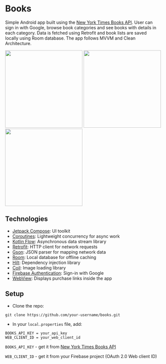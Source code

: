 # Books
Simple Android app built using the [New York Times Books API](https://developer.nytimes.com/docs/books-product/1/overview).
User can sign in with Google, browse book categories and see books with details in each category. 
Data is fetched using Retrofit and book lists are saved locally using Room database.
The app follows MVVM and Clean Architecture.

<img src="https://github.com/user-attachments/assets/ced75288-fb7a-4dc9-8f65-cca995c77026" width="250">
<img src="https://github.com/user-attachments/assets/0b5d948f-3ebe-4c91-8e16-769b1e7bd63e" width="250">
<img src="https://github.com/user-attachments/assets/2607feca-645d-46b5-b511-1f01c3339595" width="250">


## Technologies
- [Jetpack Compose](https://developer.android.com/jetpack/compose): UI toolkit
- [Coroutines](https://kotlinlang.org/docs/coroutines-overview.html): Lightweight concurrency for async work
- [Kotlin Flow](https://kotlinlang.org/docs/flow.html): Asynchronous data stream library
- [Retrofit](https://square.github.io/retrofit/): HTTP client for network requests
- [Gson](https://github.com/google/gson): JSON parser for mapping network data
- [Room](https://developer.android.com/training/data-storage/room): Local database for offline caching
- [Hilt](https://developer.android.com/training/dependency-injection/hilt-android): Dependency injection library
- [Coil](https://coil-kt.github.io/coil/compose/): Image loading library
- [Firebase Authentication](https://firebase.google.com/products/auth): Sign-in with Google
- [WebView](https://developer.android.com/reference/android/webkit/WebView): Displays purchase links inside the app

## Setup
- Clone the repo:
```
git clone https://github.com/your-username/books.git
```


- In your `local.properties` file, add:
```
BOOKS_API_KEY = your_api_key
WEB_CLIENT_ID = your_web_client_id
```

`BOOKS_API_KEY` - get it from [New York Times Books API](https://developer.nytimes.com/docs/books-product/1/overview)

`WEB_CLIENT_ID` - get it from your Firebase project (OAuth 2.0 Web client ID)
